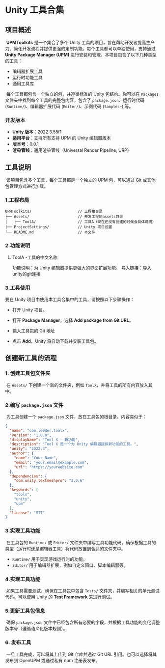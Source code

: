 # Unity 工具合集

## 项目概述

​	**UPMToolkits** 是一个集合了多个 Unity 工具的项目，旨在帮助开发者提高生产力、简化开发流程并提供更强的定制功能。每个工具都可以单独使用，支持通过 **Unity Package Manager (UPM)** 进行安装和管理。本项目包含了以下几种类型的工具：

- 编辑器扩展工具
- 运行时功能工具
- 通用工具库

​	每个工具都包含一个独立的包，并遵循标准的 Unity 包结构。你可以在 `Packages` 文件夹中找到每个工具的完整包内容，包含了 `package.json`、运行时代码 (`Runtime/`)、编辑器扩展代码 (`Editor/`)、示例代码 (`Samples~`) 等。

### 开发版本

- **Unity 版本**：2022.3.55f1
- **适用平台**：支持所有支持 UPM 的 Unity 编辑器版本
- **版本号**：0.0.1
- **渲染管线**：通用渲染管线（Universal Render Pipeline, URP）

## 工具说明

​	该项目包含多个工具，每个工具都是一个独立的 UPM 包，可以通过 Git 或其他包管理方式进行加载。 

### 1.工程布局

```arduino
UPMToolkits/                     // 工程根目录
├── Assets/                      // 开发工程的assets目录
│   ├── ToolA/                   // 工具A（现在还没有创建的时候会具体说明）
├── ProjectSettings/             // Unity 项目设置
└── README.md                    // 本文件
```
### 2.功能说明
1. ToolA -工具的中文名称

   功能说明：为 Unity 编辑器提供更强大的界面扩展功能。
   导入链接：导入unity的git连接
### 3.工具使用

要在 Unity 项目中使用本工具合集中的工具，请按照以下步骤操作：

- 打开 Unity 项目。

- 打开 **Package Manager**，选择 **Add package from Git URL**。

- 输入工具包的 Git 地址

- 点击 **Add**，Unity 将自动下载并安装工具包。

## 创建新工具的流程

### 1. 创建工具包文件夹

​	在 `Assets/` 下创建一个新的文件夹，例如 `ToolX`，并将工具的所有内容放入其中。

### 2.编写 `package.json` 文件

​	为工具创建一个 `package.json` 文件，放在工具包的根目录。内容类似于：

``` json
{
  "name": "com.le0der.toolx",
  "version": "1.0.0",
  "displayName": "Tool X - 新功能",
  "description": "Tool X 是一个为 Unity 编辑器提供新功能的工具。",
  "unity": "2022.3",
  "author": {
    "name": "Your Name",
    "email": "your.email@example.com",
    "url": "https://yourwebsite.com"
  },
  "dependencies": {
    "com.unity.textmeshpro": "3.0.6"
  },
  "keywords": [
    "tools",
    "unity",
    "upm"
  ],
  "license": "MIT"
}
```

### 3.实现工具功能

​	在工具包的 `Runtime/` 或 `Editor/` 文件夹中编写工具功能代码。确保根据工具的类型（运行时还是编辑器工具）将代码放置到合适的文件夹中。

- `Runtime/` 用于实现游戏运行时的功能。
- `Editor/` 用于编辑器扩展，例如自定义窗口、脚本编辑器等。

### 4.实现工具功能

​	如果工具需要测试，确保在工具包中包含 `Tests/` 文件夹，并编写相关的单元测试代码。可以使用 Unity 的 **Test Framework** 来进行测试。

### 5.更新工具包信息

​	确保 `package.json` 文件中已经包含所有必要的字段，并根据工具功能的变化调整版本号（遵循语义化版本规则）。

### 6. 发布工具

​	一旦工具完成，可以将其上传到 Git 仓库并通过 Git URL 引用。也可以选择将其发布到 OpenUPM 或通过私有 npm 注册表发布。
